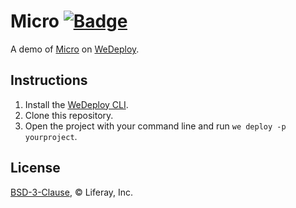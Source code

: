 # Micro [![Badge](https://img.shields.io/badge/built%20with-wedeploy-00d46a.svg?style=flat)](http://wedeploy.com)

A demo of [Micro](https://github.com/zeit/micro) on [WeDeploy](https://wedeploy.com/).

## Instructions

1. Install the [WeDeploy CLI](https://wedeploy.com/docs/intro/using-the-command-line/).
2. Clone this repository.
3. Open the project with your command line and run `we deploy -p yourproject`.

## License

[BSD-3-Clause](./LICENSE.md), © Liferay, Inc.

